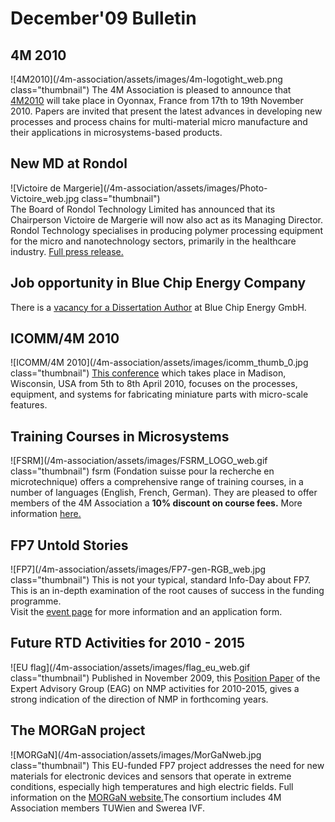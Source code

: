 # December'09 Bulletin

<!--break-->
## 4M 2010


![4M2010](/4m-association/assets/images/4m-logotight_web.png class="thumbnail")
The 4M Association is pleased to announce that [4M2010](/conference/2010) will take place in Oyonnax, France from 17th to 19th November 2010. Papers are invited that present the latest advances in developing new processes and process chains for multi-material micro manufacture and their applications in microsystems-based products.  

## New MD at Rondol

![Victoire de Margerie](/4m-association/assets/images/Photo-Victoire_web.jpg class="thumbnail")  
The Board of Rondol Technology Limited has announced that its Chairperson Victoire de Margerie will now also act as its Managing Director. Rondol Technology specialises in producing polymer processing equipment for the micro and nanotechnology sectors, primarily in the healthcare industry. [Full press release.](/4m-association/content/New-MD-Rondol)  

## Job opportunity in Blue Chip Energy Company

There is a [vacancy for a Dissertation Author](/content/Job-opportunity-Blue-Chip-Eergy) at Blue Chip Energy GmbH.

## ICOMM/4M 2010

![ICOMM/4M 2010](/4m-association/assets/images/icomm_thumb_0.jpg class="thumbnail") [This conference](http://www.conferencing.uwex.edu/conferences/ICOMM10/) which takes place in Madison, Wisconsin, USA from 5th to 8th April 2010, focuses on the processes, equipment, and systems for fabricating miniature parts with micro-scale features.  

## Training Courses in Microsystems

![FSRM](/4m-association/assets/images/FSRM_LOGO_web.gif class="thumbnail")
fsrm (Fondation suisse pour la recherche en microtechnique) offers a comprehensive range of training courses, in a number of languages (English, French, German). They are pleased to offer members of the 4M Association a <b>10% discount on course fees.</b> More information [here.](/content/fsrm-training-courses)  

## FP7 Untold Stories

![FP7](/4m-association/assets/images/FP7-gen-RGB_web.jpg class="thumbnail")  This is not your typical, standard Info-Day about FP7. This is an in-depth examination of the root causes of success in the funding programme.   
Visit the [event page](/content/FP7-Untold-Stories) for more information and an application form.  

## Future RTD Activities for 2010 - 2015

![EU flag](/4m-association/assets/images/flag_eu_web.gif class="thumbnail")  Published in November 2009, this [Position Paper](http://ec.europa.eu/research/industrial_technologies/pdf/nmp-expert-advisory-group-report_en.pdf) of the Expert Advisory Group (EAG) on NMP activities for 2010-2015, gives a strong indication of the direction of NMP in forthcoming years.  

## The MORGaN project

![MORGaN](/4m-association/assets/images/MorGaNweb.jpg class="thumbnail")  This EU-funded FP7 project addresses the need for new materials for electronic devices and sensors that operate in extreme conditions, especially high temperatures and high electric fields. Full information on the [MORGaN website.](http://www.morganproject.eu/)The consortium includes 4M Association members TUWien and Swerea IVF.